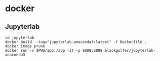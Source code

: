 # docker
## Jupyterlab
```shell
cd jupyterlab
docker build --tag="jupyterlab-anaconda3:latest" -f Dockerfile .
docker image prune
docker run -v $PWD/app:/app -it -p 8888:8888 blackgolfer/jupyterlab-anaconda3
```